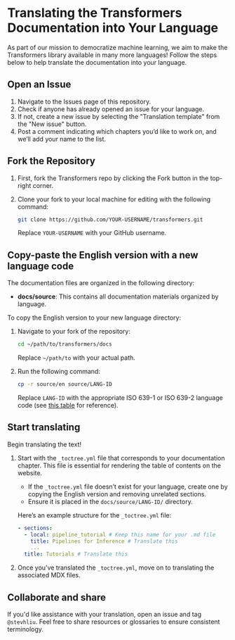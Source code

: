 # Translating the Transformers Documentation into Your Language

As part of our mission to democratize machine learning, we aim to make the Transformers library available in many more languages! Follow the steps below to help translate the documentation into your language.

## Open an Issue

1. Navigate to the Issues page of this repository.
2. Check if anyone has already opened an issue for your language.
3. If not, create a new issue by selecting the "Translation template" from the "New issue" button.
4. Post a comment indicating which chapters you’d like to work on, and we’ll add your name to the list.

## Fork the Repository

1. First, fork the Transformers repo by clicking the Fork button in the top-right corner.
2. Clone your fork to your local machine for editing with the following command:

    ```bash
    git clone https://github.com/YOUR-USERNAME/transformers.git
    ```
   
   Replace `YOUR-USERNAME` with your GitHub username.

## Copy-paste the English version with a new language code

The documentation files are organized in the following directory:

- **docs/source**: This contains all documentation materials organized by language.

To copy the English version to your new language directory:

1. Navigate to your fork of the repository:

    ```bash
    cd ~/path/to/transformers/docs
    ```

   Replace `~/path/to` with your actual path.

2. Run the following command:

    ```bash
    cp -r source/en source/LANG-ID
    ```

   Replace `LANG-ID` with the appropriate ISO 639-1 or ISO 639-2 language code (see [this table](https://en.wikipedia.org/wiki/List_of_ISO_639-1_codes) for reference).

## Start translating

Begin translating the text!

1. Start with the `_toctree.yml` file that corresponds to your documentation chapter. This file is essential for rendering the table of contents on the website.

    - If the `_toctree.yml` file doesn’t exist for your language, create one by copying the English version and removing unrelated sections.
    - Ensure it is placed in the `docs/source/LANG-ID/` directory.

    Here’s an example structure for the `_toctree.yml` file:

    ```yaml
    - sections:
      - local: pipeline_tutorial # Keep this name for your .md file
        title: Pipelines for Inference # Translate this
        ...
      title: Tutorials # Translate this
    ```

2. Once you’ve translated the `_toctree.yml`, move on to translating the associated MDX files.

## Collaborate and share

If you'd like assistance with your translation, open an issue and tag `@stevhliu`. Feel free to share resources or glossaries to ensure consistent terminology.
